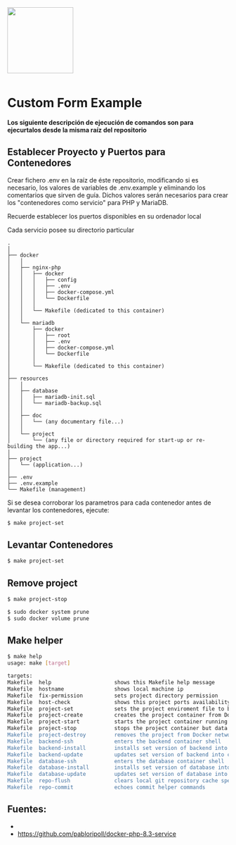 <div style="width:100%;float:left;clear:both;margin-bottom:50px;">
    <a href="https://github.com/pabloripoll?tab=repositories">
        <img style="width:150px;float:left;" src="https://pabloripoll.com/files/logo-light-100x300.png"/>
    </a>
</div>

# Custom Form Example

**Los siguiente descripción de ejecución de comandos son para ejecurtalos desde la misma raíz del repositorio**

## Establecer Proyecto y Puertos para Contenedores

Crear fichero .env en la raíz de éste repositorio, modificando si es necesario, los valores de variables de .env.example y eliminando los comentarios que sirven de guía. Dichos valores serán necesarios para crear los "contenedores como servicio" para PHP y MariaDB.

Recuerde establecer los puertos disponibles en su ordenador local


Cada servicio posee su directorio particular
```
.
│
├── docker
│   │
│   ├── nginx-php
│   │   ├── docker
│   │   │   ├── config
│   │   │   ├── .env
│   │   │   ├── docker-compose.yml
│   │   │   └── Dockerfile
│   │   │
│   │   └── Makefile (dedicated to this container)
│   │
│   └── mariadb
│       ├── docker
│       │   ├── root
│       │   ├── .env
│       │   ├── docker-compose.yml
│       │   └── Dockerfile
│       │
│       └── Makefile (dedicated to this container)
│
├── resources
│   │
│   ├── database
│   │   ├── mariadb-init.sql
│   │   └── mariadb-backup.sql
│   │
│   ├── doc
│   │   └── (any documentary file...)
│   │
│   └── project
│       └── (any file or directory required for start-up or re-building the app...)
│
├── project
│   └── (application...)
│
├── .env
├── .env.example
└── Makefile (management)
```

Si se desea corroborar los parametros para cada contenedor antes de levantar los contenedores, ejecute:
```bash
$ make project-set
```

## Levantar Contenedores

```bash
$ make project-set
```

## Remove project

```bash
$ make project-stop
```


```bash
$ sudo docker system prune
$ sudo docker volume prune
```

## Make helper

```bash
$ make help
usage: make [target]

targets:
Makefile  help                    shows this Makefile help message
Makefile  hostname                shows local machine ip
Makefile  fix-permission          sets project directory permission
Makefile  host-check              shows this project ports availability on local machine
Makefile  project-set             sets the project enviroment file to build the container
Makefile  project-create          creates the project container from Docker image
Makefile  project-start           starts the project container running
Makefile  project-stop            stops the project container but data won't be destroyed
Makefile  project-destroy         removes the project from Docker network destroying its data and Docker image
Makefile  backend-ssh             enters the backend container shell
Makefile  backend-install         installs set version of backend into container
Makefile  backend-update          updates set version of backend into container
Makefile  database-ssh            enters the database container shell
Makefile  database-install        installs set version of database into container
Makefile  database-update         updates set version of database into container
Makefile  repo-flush              clears local git repository cache specially to update .gitignore
Makefile  repo-commit             echoes commit helper commands
```

## Fuentes:

-
- https://github.com/pabloripoll/docker-php-8.3-service